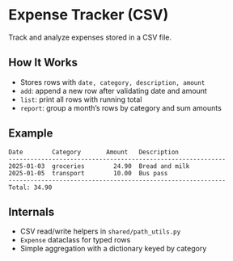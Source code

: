 # Expense Tracker (CSV)

Track and analyze expenses stored in a CSV file.

## How It Works

- Stores rows with `date, category, description, amount`
- `add`: append a new row after validating date and amount
- `list`: print all rows with running total
- `report`: group a month’s rows by category and sum amounts

## Example

```text
Date        Category       Amount   Description
------------------------------------------------------------
2025-01-03  groceries        24.90  Bread and milk
2025-01-05  transport        10.00  Bus pass
------------------------------------------------------------
Total: 34.90
```

## Internals

- CSV read/write helpers in `shared/path_utils.py`
- `Expense` dataclass for typed rows
- Simple aggregation with a dictionary keyed by category
